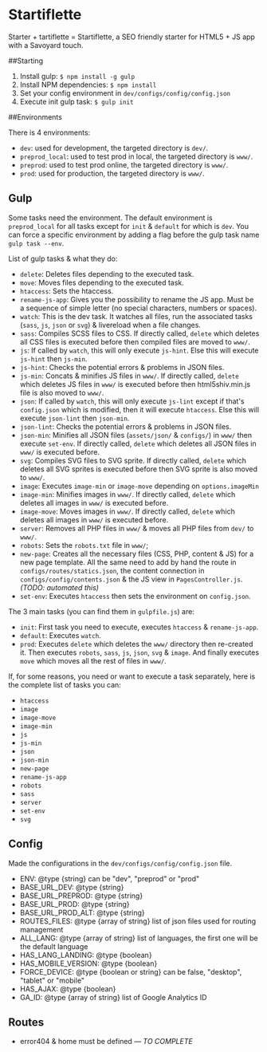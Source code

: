 # Startiflette
Starter + tartiflette = Startiflette, a SEO friendly starter for HTML5 + JS app with a Savoyard touch.


##Starting

1. Install gulp: `$ npm install -g gulp`
2. Install NPM dependencies: `$ npm install`
3. Set your config environment in `dev/configs/config/config.json`
4. Execute init gulp task: `$ gulp init`



##Environments

There is 4 environments:

* `dev`: used for development, the targeted directory is `dev/`.
* `preprod_local`: used to test prod in local, the targeted directory is `www/`.
* `preprod`: used to test prod online, the targeted directory is `www/`.
* `prod`: used for production, the targeted directory is `www/`.



## Gulp

Some tasks need the environment.
The default environment is `preprod_local` for all tasks except for `init` & `default` for which is `dev`.
You can force a specific environment by adding a flag before the gulp task name `gulp task --env`.

List of gulp tasks & what they do:

* `delete`: Deletes files depending to the executed task.
* `move`: Moves files depending to the executed task.
* `htaccess`: Sets the htaccess.
* `rename-js-app`: Gives you the possibility to rename the JS app. Must be a sequence of simple letter (no special characters, numbers or spaces).
* `watch`: This is the dev task. It watches all files, run the associated tasks (`sass`, `js`, `json` or `svg`) & livereload when a file changes.
* `sass`: Compiles SCSS files to CSS. If directly called, `delete` which deletes all CSS files is executed before then compiled files are moved to `www/`.
* `js`: If called by `watch`, this will only execute `js-hint`. Else this will execute `js-hint` then `js-min`.
* `js-hint`: Checks the potential errors & problems in JSON files.
* `js-min`: Concats & minifies JS files in `www/`. If directly called, `delete` which deletes JS files in `www/` is executed before then html5shiv.min.js file is also moved to `www/`.
* `json`: If called by `watch`, this will only execute `js-lint` except if that's `config.json` which is modified, then it will execute `htaccess`. Else this will execute `json-lint` then `json-min`.
* `json-lint`: Checks the potential errors & problems in JSON files.
* `json-min`: Minifies all JSON files (`assets/json/` & `configs/`) in `www/` then execute `set-env`. If directly called, `delete` which deletes all JSON files in `www/` is executed before.
* `svg`: Compiles SVG files to SVG sprite. If directly called, `delete` which deletes all SVG sprites is executed before then SVG sprite is also moved to `www/`.
* `image`: Executes `image-min` or `image-move` depending on `options.imageMin`
* `image-min`: Minifies images in `www/`. If directly called, `delete` which deletes all images in `www/` is executed before.
* `image-move`: Moves images in `www/`. If directly called, `delete` which deletes all images in `www/` is executed before.
* `server`: Removes all PHP files in `www/` & moves all PHP files from `dev/` to `www/`.
* `robots`: Sets the `robots.txt` file in `www/`;
* `new-page`: Creates all the necessary files (CSS, PHP, content & JS) for a new page template. All the same need to add by hand the route in `configs/routes/statics.json`, the content connection in `configs/config/contents.json` & the JS view in `PagesController.js`. *(TODO: automated this)*
* `set-env`: Executes `htaccess` then sets the environment on `config.json`.



The 3 main tasks (you can find them in `gulpfile.js`) are:

* `init`: First task you need to execute, executes `htaccess` & `rename-js-app`.
* `default`: Executes `watch`.
* `prod`: Executes `delete` which deletes the `www/` directory then re-created it. Then executes `robots`, `sass`, `js`, `json`, `svg` & `image`. And finally executes `move` which moves all the rest of files in `www/`.

If, for some reasons, you need or want to execute a task separately, here is the complete list of tasks you can:

* `htaccess`
* `image`
* `image-move`
* `image-min`
* `js`
* `js-min`
* `json`
* `json-min`
* `new-page`
* `rename-js-app`
* `robots`
* `sass`
* `server`
* `set-env`
* `svg`



## Config
Made the configurations in the `dev/configs/config/config.json` file.

* ENV: @type {string} can be "dev", "preprod" or "prod"
* BASE_URL_DEV: @type {string}
* BASE_URL_PREPROD: @type {string}
* BASE_URL_PROD: @type {string}
* BASE_URL_PROD_ALT: @type {string}
* ROUTES_FILES: @type {array of string} list of json files used for routing management
* ALL_LANG: @type {array of string} list of languages, the first one will be the default language
* HAS_LANG_LANDING: @type {boolean}
* HAS_MOBILE_VERSION: @type {boolean}
* FORCE_DEVICE: @type {boolean or string} can be false, "desktop", "tablet" or "mobile"
* HAS_AJAX: @type {boolean}
* GA_ID: @type {array of string} list of Google Analytics ID



## Routes

* error404 & home must be defined *— TO COMPLETE*